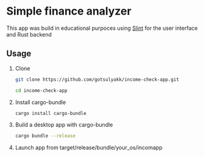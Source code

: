 # Simple finance analyzer

This app was build in educational purpoces using [Slint](https://slint.rs) for the user interface and Rust backend

## Usage

1. Clone
    ```bash
    git clone https://github.com/gotsulyakk/income-check-app.git

    cd income-check-app
    ```
2. Install cargo-bundle
    ```bash
    cargo install cargo-bundle
    ```
3. Build a desktop app with cargo-bundle
    ```bash
    cargo bundle --release
    ```
4. Launch app from target/release/bundle/your_os/incomapp

